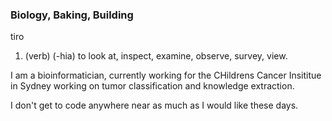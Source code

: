 ### Biology, Baking, Building

tiro
1. (verb) (-hia) to look at, inspect, examine, observe, survey, view.

I am a bioinformatician, currently working for the CHildrens Cancer Insititue in Sydney working on tumor classification and knowledge extraction. 

I don't get to code anywhere near as much as I would like these days. 

<!--
**tirohia/tirohia** is a ✨ _special_ ✨ repository because its `README.md` (this file) appears on your GitHub profile.

Here are some ideas to get you started:

- 🔭 I’m currently working on ...
- 🌱 I’m currently learning ...
- 👯 I’m looking to collaborate on ...
- 🤔 I’m looking for help with ...
- 💬 Ask me about ...
- 📫 How to reach me: ...
- 😄 Pronouns: ...
- ⚡ Fun fact: ...
-->

<!-- 
This is a guide for how to add stats and the like to the README.md file for this profile
https://www.geeksforgeeks.org/how-to-add-a-readme-to-your-github-profile/
-->

